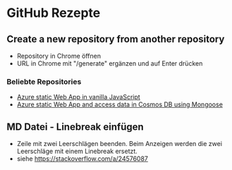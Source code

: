 # GitHub Rezepte
## Create a new repository from another repository
* Repository in Chrome öffnen
* URL in Chrome mit "/generate" ergänzen und auf Enter drücken
### Beliebte Repositories
* [Azure static Web App in vanilla JavaScript](https://github.com/staticwebdev/vanilla-basic)
* [Azure static Web App and access data in Cosmos DB using Mongoose](https://github.com/staticwebdev/mongoose-starter)
## MD Datei - Linebreak einfügen
* Zeile mit zwei Leerschlägen beenden. Beim Anzeigen werden die zwei Leerschläge mit einem Linebreak ersetzt.
* siehe https://stackoverflow.com/a/24576087